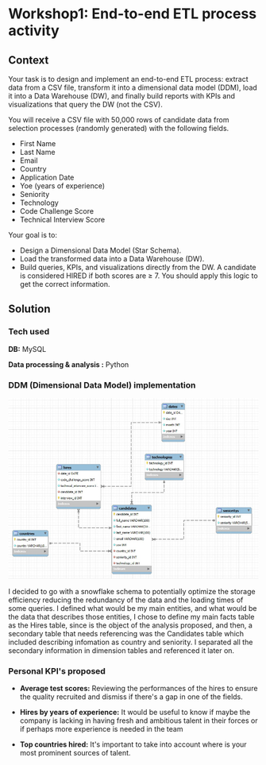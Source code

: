 # Workshop1: End-to-end ETL process activity


## Context

Your task is to design and implement an end-to-end ETL process: extract data from a CSV file,
transform it into a dimensional data model (DDM), load it into a Data Warehouse (DW), and
finally build reports with KPIs and visualizations that query the DW (not the CSV).

You will receive a CSV file with 50,000 rows of candidate data from selection processes (randomly
generated) with the following fields. 

- First Name
- Last Name
- Email
- Country
- Application Date
- Yoe (years of experience)
-  Seniority
-  Technology
- Code Challenge Score
- Technical Interview Score


Your goal is to:

- Design a Dimensional Data Model (Star Schema).
- Load the transformed data into a Data Warehouse (DW).
- Build queries, KPIs, and visualizations directly from the DW.
A candidate is considered HIRED if both scores are ≥ 7.
You should apply this logic to get the correct information.


## Solution


### Tech used

**DB:** MySQL

**Data processing & analysis :** Python

### DDM (Dimensional Data Model) implementation

![Link](DDM_Diagram.jpg)

I decided to go with a snowflake schema to potentially optimize the storage efficiency reducing the redundancy of the data and the loading times of some queries. I defined what would be my main entities, and what would be the data that describes those entities, I chose to define my main facts table as the Hires table, since is the object of the analysis proposed, and then, a secondary table that needs referencing was the Candidates table which included describing infomation as country and seniority. I separated all the secondary information in dimension tables and referenced it later on.

### Personal KPI's proposed

- **Average test scores:** Reviewing the performances of the hires to ensure the quality recruited and dismiss if there's a gap in one of the fields.

 - **Hires by years of experience:** It would be useful to know if maybe the company is lacking in having fresh and ambitious talent  in their forces or if perhaps more experience is needed in the team

- **Top countries hired:** It's important to take into account where is your most prominent sources of talent.
